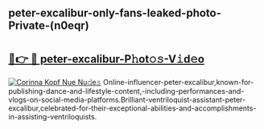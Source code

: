 ## peter-excalibur-only-fans​-leaked-photo​-Private-(n0eqr)


# <h2><a href="https://mediaupload.pro?title=peter-excalibur&ref=git">🔗👉 🔴 peter-excalibur-P𝚑ot𝚘𝚜-V𝚒d𝚎o</a></h2>

[![Corinna Kopf Nue Nu𝚍e𝚜](https://i.imgur.com/0qMVB7G.gif)](https://mediaupload.pro?title=peter-excalibur&ref=git)
Online-influencer-peter-excalibur,known-for-publishing-dance-and-lifestyle-content,-including-performances-and-vlogs-on-social-media-platforms.Brilliant-ventriloquist-assistant-peter-excalibur,celebrated-for-their-exceptional-abilities-and-accomplishments-in-assisting-ventriloquists.  